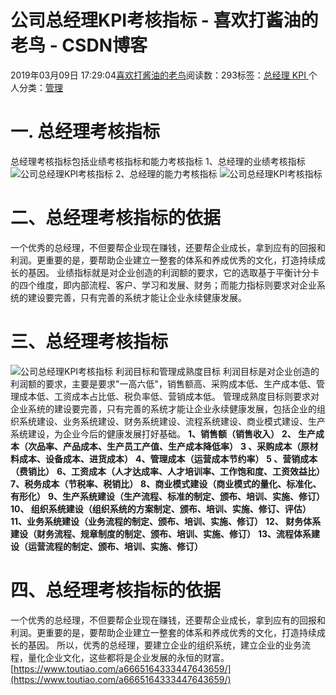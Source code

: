
# 公司总经理KPI考核指标 - 喜欢打酱油的老鸟 - CSDN博客


2019年03月09日 17:29:04[喜欢打酱油的老鸟](https://me.csdn.net/weixin_42137700)阅读数：293标签：[总经理																](https://so.csdn.net/so/search/s.do?q=总经理&t=blog)[KPI																](https://so.csdn.net/so/search/s.do?q=KPI&t=blog)[
							](https://so.csdn.net/so/search/s.do?q=总经理&t=blog)个人分类：[管理																](https://blog.csdn.net/weixin_42137700/article/category/8322955)



# 一. 总经理考核指标
总经理考核指标包括业绩考核指标和能力考核指标
1、总经理的业绩考核指标
![公司总经理KPI考核指标](http://p1.pstatp.com/large/pgc-image/bcc8515b319a4f9bb5bf01973f6a5e25)
2、总经理的能力考核指标
![公司总经理KPI考核指标](http://p1.pstatp.com/large/pgc-image/50a8909f47114acfa9f78cd32ee47279)

# 二、总经理考核指标的依据
一个优秀的总经理，不但要帮企业现在赚钱，还要帮企业成长，拿到应有的回报和利润。更重要的是，要帮助企业建立一整套的体系和养成优秀的文化，打造持续成长的基因。
业绩指标就是对企业创造的利润额的要求，它的选取基于平衡计分卡的四个维度，即内部流程、客户、学习和发展、财务；而能力指标则要求对企业系统的建设要完善，只有完善的系统才能让企业永续健康发展。
# 三、总经理考核指标
![公司总经理KPI考核指标](http://p3.pstatp.com/large/dfic-imagehandler/293b42ff-b785-4c60-80d5-74c6dd7ecccd)
利润目标和管理成熟度目标
利润目标是对企业创造的利润额的要求，主要是要求"一高六低"，销售额高、采购成本低、生产成本低、管理成本低、工资成本占比低、税负率低、营销成本低。
管理成熟度目标则要求对企业系统的建设要完善，只有完善的系统才能让企业永续健康发展，包括企业的组织系统建设、业务系统建设、财务系统建设、流程系统建设、商业模式建设、生产系统建设，为企业今后的健康发展打好基础。
**1、销售额（销售收入）**
**2、 生产成本（次品率、产品成本、生产员工产值、生产成本降低率）**
**3 、采购成本（原材料成本、设备成本、进货成本）**
**4、管理成本（运营成本节约率）**
**5 、营销成本（费销比）**
**6、工资成本（人才达成率、人才培训率、工作饱和度、工资效益比）**
**7、税务成本（节税率、税销比）**
**8、商业模式建设（商业模式的量化、标准化、有形化）**
**9、生产系统建设（生产流程、标准的制定、颁布、培训、实施、修订）**
**10、 组织系统建设（组织系统的方案制定、颁布、培训、实施、修订、评估）**
**11、业务系统建设（业务流程的制定、颁布、培训、实施、修订）**
**12、 财务体系建设（财务流程、规章制度的制定、颁布、培训、实施、修订）**
**13、流程体系建设（运营流程的制定、颁布、培训、实施、修订）**
# 四、总经理考核指标的依据
一个优秀的总经理，不但要帮企业现在赚钱，还要帮企业成长，拿到应有的回报和利润。更重要的是，要帮助企业建立一整套的体系和养成优秀的文化，打造持续成长的基因。
所以，优秀的总经理，要建立企业的组织系统，建立企业的业务流程，量化企业文化，这些都将是企业发展的永恒的财富。
[https://www.toutiao.com/a6665164333447643659/](https://www.toutiao.com/a6665164333447643659/)

